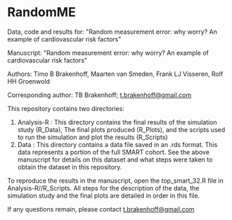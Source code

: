 # RandomME

Data, code and results for: "Random measurement error: why worry? An example of cardiovascular risk factors"

Manuscript: "Random measurement error: why worry? An example of cardiovascular risk factors"

Authors:  Timo B Brakenhoff, Maarten van Smeden, Frank LJ Visseren, Rolf HH Groenwold

Corresponding author: TB Brakenhoff; t.brakenhoff@gmail.com

This repository contains two directories:
1. Analysis-R : This directory contains the final results of the simulation study (R_Data), 
                The final plots produced (R_Plots), and the scripts used to run the simulation and plot the results (R_Scripts)
2. Data       : This directory contains a data file saved in an .rds format. This data represents a portion of the full SMART cohort. 
                See the above manuscript for details on this dataset and what steps were taken to obtain the dataset in this repository.
                
                
                
To reproduce the results in the manuscript, open the top_smart_32.R file in Analysis-R//R_Scripts.
All steps for the description of the data, the simulation study and the final plots are detailed in order in this file.

If any questions remain, please contact t.brakenhoff@gmail.com
